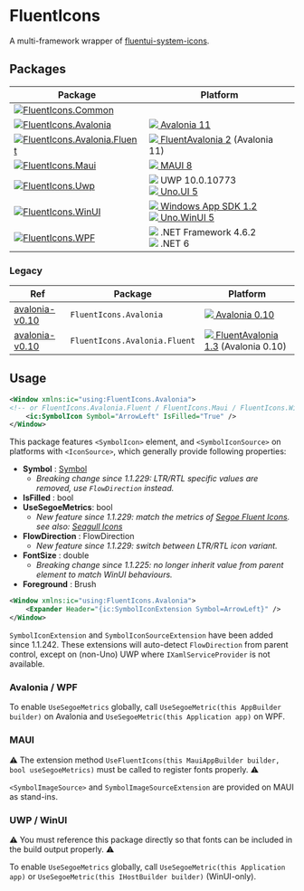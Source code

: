 # FluentIcons

A multi-framework wrapper of [fluentui-system-icons](https://github.com/microsoft/fluentui-system-icons).

## Packages

| Package                                                                                                                                                                                    | Platform                                                                                                                                                                                                                                                                                                                   |
| ------------------------------------------------------------------------------------------------------------------------------------------------------------------------------------------ | -------------------------------------------------------------------------------------------------------------------------------------------------------------------------------------------------------------------------------------------------------------------------------------------------------------------------- |
| [![FluentIcons.Common](https://img.shields.io/nuget/v/FluentIcons.Common?label=FluentIcons.Common)](https://www.nuget.org/packages/FluentIcons.Common)                                     |                                                                                                                                                                                                                                                                                                                            |
| [![FluentIcons.Avalonia](https://img.shields.io/nuget/v/FluentIcons.Avalonia?label=FluentIcons.Avalonia)](https://www.nuget.org/packages/FluentIcons.Avalonia)                             | [![](https://cdn.jsdelivr.net/gh/davidxuang/FluentIcons@static/assets/avalonia.svg) Avalonia 11](https://www.nuget.org/packages/Avalonia/11.0.0)                                                                                                                                                                           |
| [![FluentIcons.Avalonia.Fluent](https://img.shields.io/nuget/v/FluentIcons.Avalonia.Fluent?label=FluentIcons.Avalonia.Fluent)](https://www.nuget.org/packages/FluentIcons.Avalonia.Fluent) | [![](https://cdn.jsdelivr.net/gh/davidxuang/FluentIcons@static/assets/avalonia-fluent.svg) FluentAvalonia 2](https://www.nuget.org/packages/FluentAvaloniaUI/2.0.0) (Avalonia 11)                                                                                                                                          |
| [![FluentIcons.Maui](https://img.shields.io/nuget/v/FluentIcons.Maui?label=FluentIcons.Maui)](https://www.nuget.org/packages/FluentIcons.Maui)                                             | [![](https://cdn.jsdelivr.net/gh/davidxuang/FluentIcons@static/assets/maui.svg) MAUI 8](https://www.nuget.org/packages/Microsoft.Maui.Sdk/8.0.3)                                                                                                                                                                           |
| [![FluentIcons.Uwp](https://img.shields.io/nuget/v/FluentIcons.Uwp?label=FluentIcons.Uwp)](https://www.nuget.org/packages/FluentIcons.Uwp)                                                 | ![](https://cdn.jsdelivr.net/gh/davidxuang/FluentIcons@static/assets/windows-10.svg) UWP 10.0.10773 <br/> [![](https://cdn.jsdelivr.net/gh/davidxuang/FluentIcons@static/assets/uno.svg) Uno.UI 5](https://www.nuget.org/packages/Uno.UI/5.0.19)                                                                           |
| [![FluentIcons.WinUI](https://img.shields.io/nuget/v/FluentIcons.WinUI?label=FluentIcons.WinUI)](https://www.nuget.org/packages/FluentIcons.WinUI)                                         | [![](https://cdn.jsdelivr.net/gh/davidxuang/FluentIcons@static/assets/wasdk.svg) Windows App SDK 1.2](https://www.nuget.org/packages/Microsoft.WindowsAppSDK/1.2.221109.1) <br/> [![](https://cdn.jsdelivr.net/gh/davidxuang/FluentIcons@static/assets/uno.svg) Uno.WinUI 5](https://www.nuget.org/packages/Uno.UI/5.0.19) |
| [![FluentIcons.WPF](https://img.shields.io/nuget/v/FluentIcons.WPF?label=FluentIcons.WPF)](https://www.nuget.org/packages/FluentIcons.WPF)                                                 | ![](https://cdn.jsdelivr.net/gh/davidxuang/FluentIcons@static/assets/dotnet.svg) .NET Framework 4.6.2 <br/> ![](https://cdn.jsdelivr.net/gh/davidxuang/FluentIcons@static/assets/dotnet.svg) .NET 6                                                                                                                        |

### Legacy

| Ref                                                                                       | Package                       | Platform                                                                                                                                                                              |
| ----------------------------------------------------------------------------------------- | ----------------------------- | ------------------------------------------------------------------------------------------------------------------------------------------------------------------------------------- |
| [avalonia-v0.10](https://github.com/davidxuang/FluentIcons/tree/backports/avalonia-v0.10) | `FluentIcons.Avalonia`        | [![](https://cdn.jsdelivr.net/gh/davidxuang/FluentIcons@static/assets/avalonia.svg) Avalonia 0.10](https://www.nuget.org/packages/Avalonia/0.10.0)                                    |
| [avalonia-v0.10](https://github.com/davidxuang/FluentIcons/tree/backports/avalonia-v0.10) | `FluentIcons.Avalonia.Fluent` | [![](https://cdn.jsdelivr.net/gh/davidxuang/FluentIcons@static/assets/avalonia-fluent.svg) FluentAvalonia 1.3](https://www.nuget.org/packages/FluentAvaloniaUI/1.3.0) (Avalonia 0.10) |

## Usage

```xml
<Window xmlns:ic="using:FluentIcons.Avalonia">
<!-- or FluentIcons.Avalonia.Fluent / FluentIcons.Maui / FluentIcons.WinUI / FluentIcons.WPF -->
    <ic:SymbolIcon Symbol="ArrowLeft" IsFilled="True" />
</Window>
```

This package features `<SymbolIcon>` element, and `<SymbolIconSource>` on platforms with `<IconSource>`, which generally provide following properties:

-   **Symbol** : [Symbol](./FluentIcons.Common/Symbol.cs)
    -   _Breaking change since 1.1.229: LTR/RTL specific values are removed, use `FlowDirection` instead._
-   **IsFilled** : bool
-   **UseSegoeMetrics**: bool
    -   _New feature since 1.1.229: match the metrics of [Segoe Fluent Icons](https://learn.microsoft.com/en-us/windows/apps/design/style/segoe-fluent-icons-font). see also: [Seagull Icons](./seagull-icons/README.md)_
-   **FlowDirection** : FlowDirection
    -   _New feature since 1.1.229: switch between LTR/RTL icon variant._
-   **FontSize** : double
    -   _Breaking change since 1.1.225: no longer inherit value from parent element to match WinUI behaviours._
-   **Foreground** : Brush

```xml
<Window xmlns:ic="using:FluentIcons.Avalonia">
    <Expander Header="{ic:SymbolIconExtension Symbol=ArrowLeft}" />
</Window>
```

`SymbolIconExtension` and `SymbolIconSourceExtension` have been added since 1.1.242. These extensions will auto-detect `FlowDirection` from parent control, except on (non-Uno) UWP where `IXamlServiceProvider` is not available.

### Avalonia / WPF

To enable `UseSegoeMetrics` globally, call `UseSegoeMetric(this AppBuilder builder)` on Avalonia and `UseSegoeMetric(this Application app)` on WPF.

### MAUI

⚠️ The extension method `UseFluentIcons(this MauiAppBuilder builder, bool useSegoeMetrics)` must be called to register fonts properly. ⚠️

`<SymbolImageSource>` and `SymbolImageSourceExtension` are provided on MAUI as stand-ins.

### UWP / WinUI

⚠️ You must reference this package directly so that fonts can be included in the build output properly. ⚠️

To enable `UseSegoeMetrics` globally, call `UseSegoeMetric(this Application app)` or `UseSegoeMetric(this IHostBuilder builder)` (WinUI-only).
